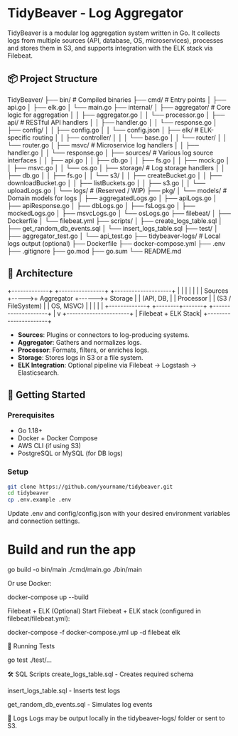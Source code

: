 # TidyBeaver - Log Aggregator

TidyBeaver is a modular log aggregation system written in Go. It collects logs from multiple sources (API, database, OS, microservices), processes and stores them in S3, and supports integration with the ELK stack via Filebeat.

## 📦 Project Structure

TidyBeaver/
├── bin/ # Compiled binaries
├── cmd/ # Entry points
│ ├── api.go
│ ├── elk.go
│ └── main.go
├── internal/
│ ├── aggregator/ # Core logic for aggregation
│ │ ├── aggregator.go
│ │ └── processor.go
│ ├── api/ # RESTful API handlers
│ │ ├── handler.go
│ │ └── response.go
│ ├── config/
│ │ ├── config.go
│ │ └── config.json
│ ├── elk/ # ELK-specific routing
│ │ ├── controller/
│ │ │ └── base.go
│ │ └── router/
│ │ └── router.go
│ ├── msvc/ # Microservice log handlers
│ │ ├── handler.go
│ │ └── response.go
│ ├── sources/ # Various log source interfaces
│ │ ├── api.go
│ │ ├── db.go
│ │ ├── fs.go
│ │ ├── mock.go
│ │ ├── msvc.go
│ │ └── os.go
│ ├── storage/ # Log storage handlers
│ │ ├── db.go
│ │ ├── fs.go
│ │ └── s3/
│ │ ├── createBucket.go
│ │ ├── downloadBucket.go
│ │ ├── listBuckets.go
│ │ ├── s3.go
│ │ └── uploadLogs.go
│ └── logs/ # (Reserved / WIP)
├── pkg/
│ └── models/ # Domain models for logs
│ ├── aggregatedLogs.go
│ ├── apiLogs.go
│ ├── apiResponse.go
│ ├── dbLogs.go
│ ├── fsLogs.go
│ ├── mockedLogs.go
│ ├── msvcLogs.go
│ └── osLogs.go
├── filebeat/
│ ├── Dockerfile
│ └── filebeat.yml
├── scripts/
│ ├── create_logs_table.sql
│ ├── get_random_db_events.sql
│ └── insert_logs_table.sql
├── test/
│ ├── aggregator_test.go
│ └── api_test.go
├── tidybeaver-logs/ # Local logs output (optional)
├── Dockerfile
├── docker-compose.yml
├── .env
├── .gitignore
├── go.mod
├── go.sum
└── README.md


## 🧱 Architecture

+-------------+ +----------------+ +--------------------+
| | | | | |
| Sources +----->+ Aggregator +------>+ Storage |
| (API, DB, | | Processor | | (S3 / FileSystem) |
| OS, MSVC) | | | | |
+-------------+ +--------+-------+ +--------------------+
|
v
+----------------------+
| Filebeat + ELK Stack|
+----------------------+


- **Sources**: Plugins or connectors to log-producing systems.
- **Aggregator**: Gathers and normalizes logs.
- **Processor**: Formats, filters, or enriches logs.
- **Storage**: Stores logs in S3 or a file system.
- **ELK Integration**: Optional pipeline via Filebeat → Logstash → Elasticsearch.

## 🚀 Getting Started

### Prerequisites

- Go 1.18+
- Docker + Docker Compose
- AWS CLI (if using S3)
- PostgreSQL or MySQL (for DB logs)

### Setup

```bash
git clone https://github.com/yourname/tidybeaver.git
cd tidybeaver
cp .env.example .env
```

Update .env and config/config.json with your desired environment variables and connection settings.

# Build and run the app
go build -o bin/main ./cmd/main.go
./bin/main

Or use Docker:

docker-compose up --build

Filebeat + ELK (Optional)
Start Filebeat + ELK stack (configured in filebeat/filebeat.yml):

docker-compose -f docker-compose.yml up -d filebeat elk

🧪 Running Tests

go test ./test/...

🛠️ SQL Scripts
create_logs_table.sql - Creates required schema

insert_logs_table.sql - Inserts test logs

get_random_db_events.sql - Simulates log events

📂 Logs
Logs may be output locally in the tidybeaver-logs/ folder or sent to S3.



